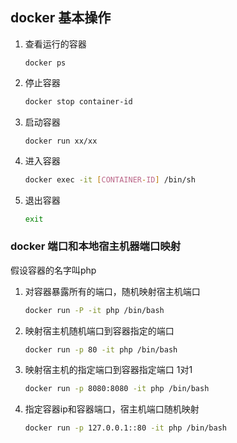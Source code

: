 ## docker 基本操作

1. 查看运行的容器

   ```shell
   docker ps
   ```

2. 停止容器

   ```bash
   docker stop container-id
   ```

3. 启动容器

   ```
   docker run xx/xx
   ```

4. 进入容器

   ```bash
   docker exec -it [CONTAINER-ID] /bin/sh
   ```

5. 退出容器

   ```bash
   exit
   ```

### docker 端口和本地宿主机器端口映射

假设容器的名字叫php

1. 对容器暴露所有的端口，随机映射宿主机端口

   ```bash
   docker run -P -it php /bin/bash
   ```

2. 映射宿主机随机端口到容器指定的端口

   ```bash
   docker run -p 80 -it php /bin/bash
   ```

3. 映射宿主机的指定端口到容器指定端口 1对1

   ```bash
   docker run -p 8080:8080 -it php /bin/bash
   ```

4. 指定容器ip和容器端口，宿主机端口随机映射

   ```bash
   docker run -p 127.0.0.1::80 -it php /bin/bash
   ```
